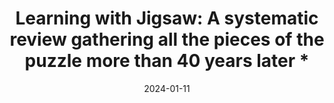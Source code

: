 ---
title: "Learning with Jigsaw:
A systematic review gathering all the pieces of the puzzle more than 40 years later *"
collection: publications
permalink: /publication/2024-jigsaw
date: 2024-01-11
venue: 'Review of Educational Research'
paperurl: '/files/pdf/research/Vives et al.(2024) Accepted Ms.pdf'
link: 'https://journals.sagepub.com/doi/10.3102/00346543241230064'
citation: 'Vives, et al. 2024. &quot;Learning with Jigsaw: A systematic review gathering all the pieces of the puzzle more than 40 years later&quot; <i>Review of Educational Research</i>.'
---